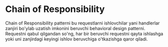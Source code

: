 # Chain of Responsibility

Chain of Responsibility patterni bu requestlarni ishlovchilar yani handlerlar zanjiri bo'ylab uzatish imkonini beruvchi
behavioral design patterni. Requestni qabul qilgandan so'ng, har bir beruvchi requestni qayta ishlashga yoki uni 
zanjirdagi keyingi ishlov beruvchiga o'tkazishga qaror qiladi.
